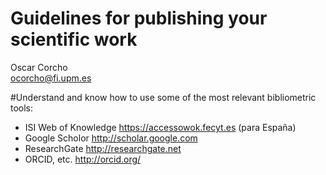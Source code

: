 # Guidelines for publishing your scientific work
Oscar Corcho<BR>
ocorcho@fi.upm.es<BR>

#Understand and know how to use some of the most relevant bibliometric tools:
* ISI Web of Knowledge
https://accessowok.fecyt.es (para España)
* Google Scholor
http://scholar.google.com
* ResearchGate
http://researchgate.net
* ORCID, etc.
http://orcid.org/



